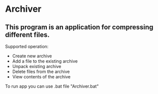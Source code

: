 # Archiver
## This program is an application for compressing different files.
Supported operation:
- Create new archive
- Add a file to the existing archive
- Unpack existing archive
- Delete files from the archive
- View contents of the archive

To run app you can use .bat file "Archiver.bat"
